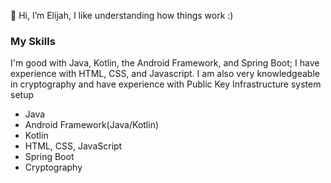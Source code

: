 👋 Hi, I’m Elijah, I like understanding how things work :)
### My Skills
I'm good with Java, Kotlin, the Android Framework, and Spring Boot; I have experience with HTML, CSS, and Javascript.
I am also very knowledgeable in cryptography and have experience with Public Key Infrastructure system setup
- Java 
- Android Framework(Java/Kotlin)
- Kotlin
- HTML, CSS, JavaScript
- Spring Boot
- Cryptography

<!---
atolz-bro/atolz-bro is a ✨ special ✨ repository because its `README.md` (this file) appears on your GitHub profile.
You can click the Preview link to take a look at your changes.
--->
